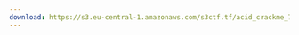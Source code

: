 ```yaml
---
download: https://s3.eu-central-1.amazonaws.com/s3ctf.tf/acid_crackme_7.78_p_code_tutorial_by_jack.zip
---
```

